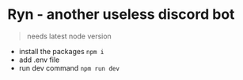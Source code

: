 # Ryn - another useless discord bot

> needs latest node version

- install the packages `npm i`
- add .env file
- run dev command `npm run dev`
